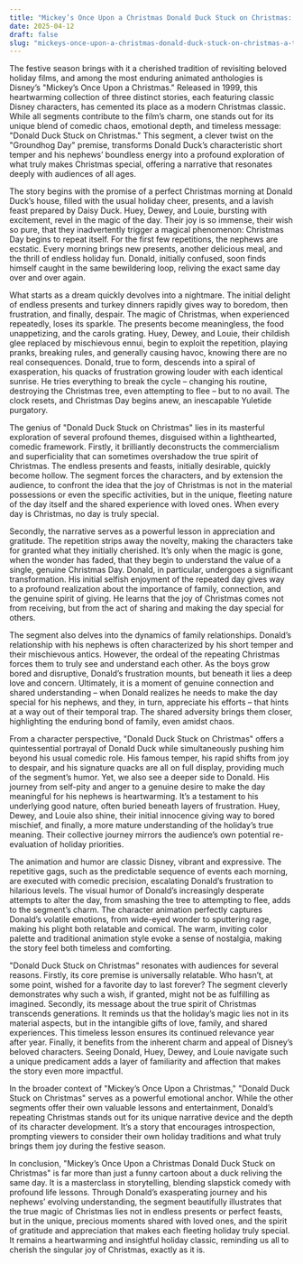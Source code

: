 ```yaml
---
title: "Mickey’s Once Upon a Christmas Donald Duck Stuck on Christmas: A Timeless Lesson in Holiday Spirit"
date: 2025-04-12
draft: false
slug: "mickeys-once-upon-a-christmas-donald-duck-stuck-on-christmas-a-timeless-lesson-in-holiday-spirit" 
---
```


The festive season brings with it a cherished tradition of revisiting beloved holiday films, and among the most enduring animated anthologies is Disney’s "Mickey’s Once Upon a Christmas." Released in 1999, this heartwarming collection of three distinct stories, each featuring classic Disney characters, has cemented its place as a modern Christmas classic. While all segments contribute to the film’s charm, one stands out for its unique blend of comedic chaos, emotional depth, and timeless message: "Donald Duck Stuck on Christmas." This segment, a clever twist on the "Groundhog Day" premise, transforms Donald Duck’s characteristic short temper and his nephews’ boundless energy into a profound exploration of what truly makes Christmas special, offering a narrative that resonates deeply with audiences of all ages.

The story begins with the promise of a perfect Christmas morning at Donald Duck’s house, filled with the usual holiday cheer, presents, and a lavish feast prepared by Daisy Duck. Huey, Dewey, and Louie, bursting with excitement, revel in the magic of the day. Their joy is so immense, their wish so pure, that they inadvertently trigger a magical phenomenon: Christmas Day begins to repeat itself. For the first few repetitions, the nephews are ecstatic. Every morning brings new presents, another delicious meal, and the thrill of endless holiday fun. Donald, initially confused, soon finds himself caught in the same bewildering loop, reliving the exact same day over and over again.

What starts as a dream quickly devolves into a nightmare. The initial delight of endless presents and turkey dinners rapidly gives way to boredom, then frustration, and finally, despair. The magic of Christmas, when experienced repeatedly, loses its sparkle. The presents become meaningless, the food unappetizing, and the carols grating. Huey, Dewey, and Louie, their childish glee replaced by mischievous ennui, begin to exploit the repetition, playing pranks, breaking rules, and generally causing havoc, knowing there are no real consequences. Donald, true to form, descends into a spiral of exasperation, his quacks of frustration growing louder with each identical sunrise. He tries everything to break the cycle – changing his routine, destroying the Christmas tree, even attempting to flee – but to no avail. The clock resets, and Christmas Day begins anew, an inescapable Yuletide purgatory.

The genius of "Donald Duck Stuck on Christmas" lies in its masterful exploration of several profound themes, disguised within a lighthearted, comedic framework. Firstly, it brilliantly deconstructs the commercialism and superficiality that can sometimes overshadow the true spirit of Christmas. The endless presents and feasts, initially desirable, quickly become hollow. The segment forces the characters, and by extension the audience, to confront the idea that the joy of Christmas is not in the material possessions or even the specific activities, but in the unique, fleeting nature of the day itself and the shared experience with loved ones. When every day is Christmas, no day is truly special.

Secondly, the narrative serves as a powerful lesson in appreciation and gratitude. The repetition strips away the novelty, making the characters take for granted what they initially cherished. It’s only when the magic is gone, when the wonder has faded, that they begin to understand the value of a single, genuine Christmas Day. Donald, in particular, undergoes a significant transformation. His initial selfish enjoyment of the repeated day gives way to a profound realization about the importance of family, connection, and the genuine spirit of giving. He learns that the joy of Christmas comes not from receiving, but from the act of sharing and making the day special for others.

The segment also delves into the dynamics of family relationships. Donald’s relationship with his nephews is often characterized by his short temper and their mischievous antics. However, the ordeal of the repeating Christmas forces them to truly see and understand each other. As the boys grow bored and disruptive, Donald’s frustration mounts, but beneath it lies a deep love and concern. Ultimately, it is a moment of genuine connection and shared understanding – when Donald realizes he needs to make the day special for his nephews, and they, in turn, appreciate his efforts – that hints at a way out of their temporal trap. The shared adversity brings them closer, highlighting the enduring bond of family, even amidst chaos.

From a character perspective, "Donald Duck Stuck on Christmas" offers a quintessential portrayal of Donald Duck while simultaneously pushing him beyond his usual comedic role. His famous temper, his rapid shifts from joy to despair, and his signature quacks are all on full display, providing much of the segment’s humor. Yet, we also see a deeper side to Donald. His journey from self-pity and anger to a genuine desire to make the day meaningful for his nephews is heartwarming. It’s a testament to his underlying good nature, often buried beneath layers of frustration. Huey, Dewey, and Louie also shine, their initial innocence giving way to bored mischief, and finally, a more mature understanding of the holiday’s true meaning. Their collective journey mirrors the audience’s own potential re-evaluation of holiday priorities.

The animation and humor are classic Disney, vibrant and expressive. The repetitive gags, such as the predictable sequence of events each morning, are executed with comedic precision, escalating Donald’s frustration to hilarious levels. The visual humor of Donald’s increasingly desperate attempts to alter the day, from smashing the tree to attempting to flee, adds to the segment’s charm. The character animation perfectly captures Donald’s volatile emotions, from wide-eyed wonder to sputtering rage, making his plight both relatable and comical. The warm, inviting color palette and traditional animation style evoke a sense of nostalgia, making the story feel both timeless and comforting.

"Donald Duck Stuck on Christmas" resonates with audiences for several reasons. Firstly, its core premise is universally relatable. Who hasn’t, at some point, wished for a favorite day to last forever? The segment cleverly demonstrates why such a wish, if granted, might not be as fulfilling as imagined. Secondly, its message about the true spirit of Christmas transcends generations. It reminds us that the holiday’s magic lies not in its material aspects, but in the intangible gifts of love, family, and shared experiences. This timeless lesson ensures its continued relevance year after year. Finally, it benefits from the inherent charm and appeal of Disney’s beloved characters. Seeing Donald, Huey, Dewey, and Louie navigate such a unique predicament adds a layer of familiarity and affection that makes the story even more impactful.

In the broader context of "Mickey’s Once Upon a Christmas," "Donald Duck Stuck on Christmas" serves as a powerful emotional anchor. While the other segments offer their own valuable lessons and entertainment, Donald’s repeating Christmas stands out for its unique narrative device and the depth of its character development. It’s a story that encourages introspection, prompting viewers to consider their own holiday traditions and what truly brings them joy during the festive season.

In conclusion, "Mickey’s Once Upon a Christmas Donald Duck Stuck on Christmas" is far more than just a funny cartoon about a duck reliving the same day. It is a masterclass in storytelling, blending slapstick comedy with profound life lessons. Through Donald’s exasperating journey and his nephews’ evolving understanding, the segment beautifully illustrates that the true magic of Christmas lies not in endless presents or perfect feasts, but in the unique, precious moments shared with loved ones, and the spirit of gratitude and appreciation that makes each fleeting holiday truly special. It remains a heartwarming and insightful holiday classic, reminding us all to cherish the singular joy of Christmas, exactly as it is.